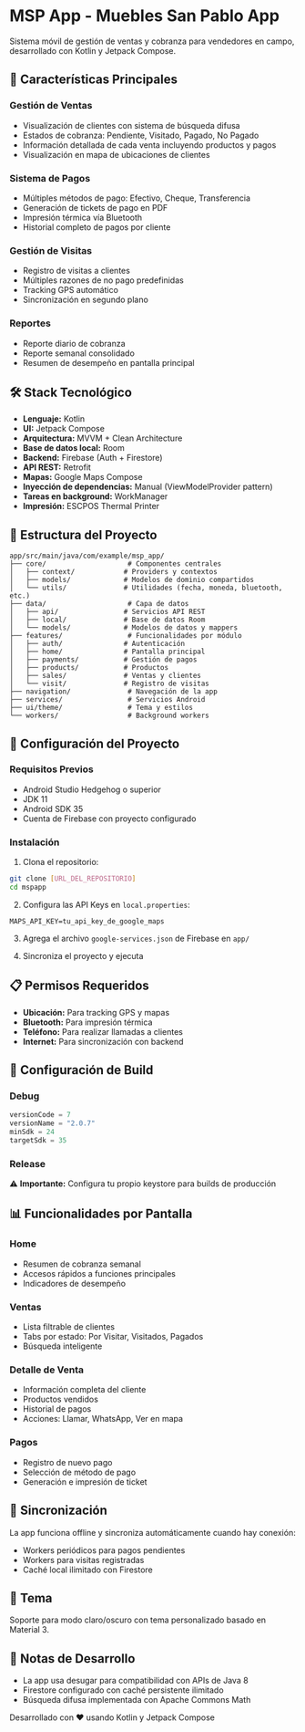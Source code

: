# MSP App - Muebles San Pablo App

Sistema móvil de gestión de ventas y cobranza para vendedores en campo, desarrollado con Kotlin y
Jetpack Compose.

## 📱 Características Principales

### Gestión de Ventas

- Visualización de clientes con sistema de búsqueda difusa
- Estados de cobranza: Pendiente, Visitado, Pagado, No Pagado
- Información detallada de cada venta incluyendo productos y pagos
- Visualización en mapa de ubicaciones de clientes

### Sistema de Pagos

- Múltiples métodos de pago: Efectivo, Cheque, Transferencia
- Generación de tickets de pago en PDF
- Impresión térmica vía Bluetooth
- Historial completo de pagos por cliente

### Gestión de Visitas

- Registro de visitas a clientes
- Múltiples razones de no pago predefinidas
- Tracking GPS automático
- Sincronización en segundo plano

### Reportes

- Reporte diario de cobranza
- Reporte semanal consolidado
- Resumen de desempeño en pantalla principal

## 🛠️ Stack Tecnológico

- **Lenguaje:** Kotlin
- **UI:** Jetpack Compose
- **Arquitectura:** MVVM + Clean Architecture
- **Base de datos local:** Room
- **Backend:** Firebase (Auth + Firestore)
- **API REST:** Retrofit
- **Mapas:** Google Maps Compose
- **Inyección de dependencias:** Manual (ViewModelProvider pattern)
- **Tareas en background:** WorkManager
- **Impresión:** ESCPOS Thermal Printer

## 📂 Estructura del Proyecto

```
app/src/main/java/com/example/msp_app/
├── core/                    # Componentes centrales
│   ├── context/            # Providers y contextos
│   ├── models/             # Modelos de dominio compartidos
│   └── utils/              # Utilidades (fecha, moneda, bluetooth, etc.)
├── data/                    # Capa de datos
│   ├── api/                # Servicios API REST
│   ├── local/              # Base de datos Room
│   └── models/             # Modelos de datos y mappers
├── features/                # Funcionalidades por módulo
│   ├── auth/               # Autenticación
│   ├── home/               # Pantalla principal
│   ├── payments/           # Gestión de pagos
│   ├── products/           # Productos
│   ├── sales/              # Ventas y clientes
│   └── visit/              # Registro de visitas
├── navigation/              # Navegación de la app
├── services/                # Servicios Android
├── ui/theme/                # Tema y estilos
└── workers/                 # Background workers
```

## 🚀 Configuración del Proyecto

### Requisitos Previos

- Android Studio Hedgehog o superior
- JDK 11
- Android SDK 35
- Cuenta de Firebase con proyecto configurado

### Instalación

1. Clona el repositorio:

```bash
git clone [URL_DEL_REPOSITORIO]
cd mspapp
```

2. Configura las API Keys en `local.properties`:

```properties
MAPS_API_KEY=tu_api_key_de_google_maps
```

3. Agrega el archivo `google-services.json` de Firebase en `app/`

4. Sincroniza el proyecto y ejecuta

## 📋 Permisos Requeridos

- **Ubicación:** Para tracking GPS y mapas
- **Bluetooth:** Para impresión térmica
- **Teléfono:** Para realizar llamadas a clientes
- **Internet:** Para sincronización con backend

## 🔧 Configuración de Build

### Debug

```kotlin
versionCode = 7
versionName = "2.0.7"
minSdk = 24
targetSdk = 35
```

### Release

⚠️ **Importante:** Configura tu propio keystore para builds de producción

## 📊 Funcionalidades por Pantalla

### Home

- Resumen de cobranza semanal
- Accesos rápidos a funciones principales
- Indicadores de desempeño

### Ventas

- Lista filtrable de clientes
- Tabs por estado: Por Visitar, Visitados, Pagados
- Búsqueda inteligente

### Detalle de Venta

- Información completa del cliente
- Productos vendidos
- Historial de pagos
- Acciones: Llamar, WhatsApp, Ver en mapa

### Pagos

- Registro de nuevo pago
- Selección de método de pago
- Generación e impresión de ticket

## 🔄 Sincronización

La app funciona offline y sincroniza automáticamente cuando hay conexión:

- Workers periódicos para pagos pendientes
- Workers para visitas registradas
- Caché local ilimitado con Firestore

## 🎨 Tema

Soporte para modo claro/oscuro con tema personalizado basado en Material 3.

## 📝 Notas de Desarrollo

- La app usa desugar para compatibilidad con APIs de Java 8
- Firestore configurado con caché persistente ilimitado
- Búsqueda difusa implementada con Apache Commons Math

Desarrollado con ❤️ usando Kotlin y Jetpack Compose